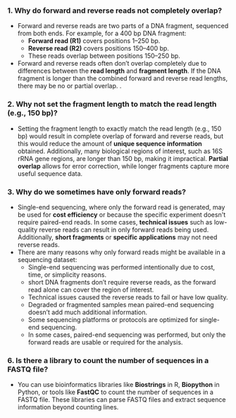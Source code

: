 

### 1. **Why do forward and reverse reads not completely overlap?**

- Forward and reverse reads are two parts of a DNA fragment, sequenced from both ends. For example, for a 400 bp DNA fragment:
  - **Forward read (R1)** covers positions 1–250 bp.
  - **Reverse read (R2)** covers positions 150–400 bp.
  - These reads overlap between positions 150–250 bp.
- Forward and reverse reads often don’t overlap completely due to differences between the **read length** and **fragment length**. If the DNA fragment is longer than the combined forward and reverse read lengths, there may be no or partial overlap. .

### 2. **Why not set the fragment length to match the read length (e.g., 150 bp)?**
- Setting the fragment length to exactly match the read length (e.g., 150 bp) would result in complete overlap of forward and reverse reads, but this would reduce the amount of **unique sequence information** obtained. Additionally, many biological regions of interest, such as 16S rRNA gene regions, are longer than 150 bp, making it impractical. **Partial overlap** allows for error correction, while longer fragments capture more useful sequence data.

### 3. **Why do we sometimes have only forward reads?**
- Single-end sequencing, where only the forward read is generated, may be used for **cost efficiency** or because the specific experiment doesn't require paired-end reads. In some cases, **technical issues** such as low-quality reverse reads can result in only forward reads being used. Additionally, **short fragments** or **specific applications** may not need reverse reads.
- There are many reasons why only forward reads might be available in a sequencing dataset:
  - Single-end sequencing was performed intentionally due to cost, time, or simplicity reasons.
  - short DNA fragments don’t require reverse reads, as the forward read alone can cover the region of interest.
  - Technical issues caused the reverse reads to fail or have low quality.
  - Degraded or fragmented samples mean paired-end sequencing doesn’t add much additional information.
  - Some sequencing platforms or protocols are optimized for single-end sequencing.
  - In some cases, paired-end sequencing was performed, but only the forward reads are usable or required for the analysis.


### 6. **Is there a library to count the number of sequences in a FASTQ file?**
- You can use bioinformatics libraries like **Biostrings** in R, **Biopython** in Python, or tools like **FastQC** to count the number of sequences in a FASTQ file. These libraries can parse FASTQ files and extract sequence information beyond counting lines.





